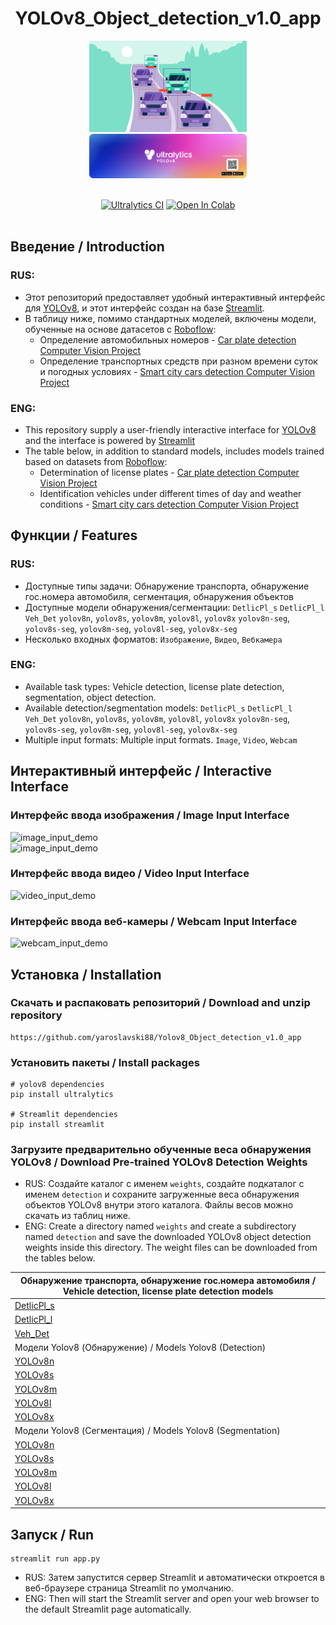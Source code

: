 
<div align="center">

# YOLOv8_Object_detection_v1.0_app

  <p>
    <a align="center" target="_blank">
      <img width="50%" src="pic_bed/Images_Object_detection_V1.png"></a><br>
     <a align="center" href="https://ultralytics.com/yolov8" target="_blank">
      <img width="50%" src="pic_bed/banner-yolov8.png"></a>
  </p>

<br>

<div>
   <a href="https://github.com/ultralytics/ultralytics/actions/workflows/ci.yaml"><img src="https://github.com/ultralytics/ultralytics/actions/workflows/ci.yaml/badge.svg" alt="Ultralytics CI"></a>
    <a href="https://colab.research.google.com/drive/1shMJ1F6XbzQOBSlxvoEbnkgoJPngVLvs?usp=sharing"><img src="https://colab.research.google.com/assets/colab-badge.svg" alt="Open In Colab"></a>
  </div>
  <br>
</div>

## Введение / Introduction
### RUS: 
- Этот репозиторий предоставляет удобный интерактивный интерфейс для [YOLOv8](https://github.com/ultralytics/ultralytics), и этот интерфейс создан на базе [Streamlit](https://github.com/streamlit/streamlit).<br>
- В таблицу ниже, помимо стандартных моделей, включены модели, обученные на основе датасетов с [Roboflow](https://universe.roboflow.com/):
  - Определение автомобильных номеров - [Car plate detection Computer Vision Project](https://universe.roboflow.com/plate-detection-8sa0a/car-plate-detection-vbivf) 
  - Определение транспортных средств при разном времени суток и погодных условиях - [Smart city cars detection Computer Vision Project](https://universe.roboflow.com/simone-bernabe/smart-city-cars-detection)
### ENG:
- This repository supply a user-friendly interactive interface for [YOLOv8](https://github.com/ultralytics/ultralytics) and the interface is powered by [Streamlit](https://github.com/streamlit/streamlit)
- The table below, in addition to standard models, includes models trained based on datasets from [Roboflow](https://universe.roboflow.com/):
  - Determination of license plates - [Car plate detection Computer Vision Project](https://universe.roboflow.com/plate-detection-8sa0a/car-plate-detection-vbivf)
  - Identification vehicles under different times of day and weather conditions - [Smart city cars detection Computer Vision Project](https://universe.roboflow.com/simone-bernabe/smart-city-cars-detection)

## Функции / Features
### RUS:
- Доступные типы задачи: Обнаружение транспорта, обнаружение гос.номера автомобиля, сегментация, обнаружения объектов
- Доступные модели обнаружения/сегментации: `DetlicPl_s` `DetlicPl_l` `Veh_Det` `yolov8n`, `yolov8s`, `yolov8m`, `yolov8l`, `yolov8x` `yolov8n-seg`, `yolov8s-seg`, `yolov8m-seg`, `yolov8l-seg`, `yolov8x-seg`
- Несколько входных форматов: `Изображение`, `Видео`, `Вебкамера`
### ENG:
- Available task types: Vehicle detection, license plate detection, segmentation, object detection.
- Available detection/segmentation models: `DetlicPl_s` `DetlicPl_l` `Veh_Det` `yolov8n`, `yolov8s`, `yolov8m`, `yolov8l`, `yolov8x` `yolov8n-seg`, `yolov8s-seg`, `yolov8m-seg`, `yolov8l-seg`, `yolov8x-seg`
- Multiple input formats: Multiple input formats. `Image`, `Video`, `Webcam`

## Интерактивный интерфейс / Interactive Interface
### Интерфейс ввода изображения / Image Input Interface
![image_input_demo](https://huggingface.co/yaroslavski88/Yolov8_Object_detection_v1.0/blob/main/imgs/image_input_demo.png)<br>
![image_input_demo](https://huggingface.co/yaroslavski88/Yolov8_Object_detection_v1.0/blob/main/imgs/image_input_demo_1.png)

### Интерфейс ввода видео / Video Input Interface
![video_input_demo](https://huggingface.co/yaroslavski88/Yolov8_Object_detection_v1.0/blob/main/imgs/video_input_demo.png)

### Интерфейс ввода веб-камеры / Webcam Input Interface
![webcam_input_demo](https://huggingface.co/yaroslavski88/Yolov8_Object_detection_v1.0/blob/main/imgs/webcam_input_demo.png)

## Установка / Installation
### Скачать и распаковать репозиторий / Download and unzip repository
```commandline
https://github.com/yaroslavski88/Yolov8_Object_detection_v1.0_app
```
### Установить пакеты / Install packages
```commandline
# yolov8 dependencies
pip install ultralytics

# Streamlit dependencies
pip install streamlit
```
### Загрузите предварительно обученные веса обнаружения YOLOv8 / Download Pre-trained YOLOv8 Detection Weights
- RUS: Создайте каталог с именем `weights`, создайте подкаталог с именем `detection` и сохраните загруженные веса обнаружения объектов YOLOv8 внутри этого каталога. Файлы весов можно скачать из таблиц ниже.<br>
- ENG: Create a directory named `weights` and create a subdirectory named `detection` and save the downloaded YOLOv8 object detection weights inside this directory. The weight files can be downloaded from the tables below.

| Обнаружение транспорта, обнаружение гос.номера автомобиля / Vehicle detection, license plate detection models|
| ------------------------------------------------------------------------------------------------------------ |
| [DetlicPl_s](https://drive.google.com/drive/folders/1rxSLLwHc9jeHqOM5EAUcq3JxwpczEm5Z?usp=sharing) |
| [DetlicPl_l](https://drive.google.com/drive/folders/1rxSLLwHc9jeHqOM5EAUcq3JxwpczEm5Z?usp=sharing) |
| [Veh_Det](https://drive.google.com/drive/folders/1rxSLLwHc9jeHqOM5EAUcq3JxwpczEm5Z?usp=sharing) |
| Модели Yolov8 (Обнаружение) / Models Yolov8 (Detection)                                  |
| [YOLOv8n](https://github.com/ultralytics/assets/releases/download/v0.0.0/yolov8n.pt) |
| [YOLOv8s](https://github.com/ultralytics/assets/releases/download/v0.0.0/yolov8s.pt) |
| [YOLOv8m](https://github.com/ultralytics/assets/releases/download/v0.0.0/yolov8m.pt) |
| [YOLOv8l](https://github.com/ultralytics/assets/releases/download/v0.0.0/yolov8l.pt) |
| [YOLOv8x](https://github.com/ultralytics/assets/releases/download/v0.0.0/yolov8x.pt) |
| Модели Yolov8 (Сегментация) / Models Yolov8 (Segmentation)                                  |
| [YOLOv8n](https://github.com/ultralytics/assets/releases/download/v0.0.0/yolov8n-seg.pt) |
| [YOLOv8s](https://github.com/ultralytics/assets/releases/download/v0.0.0/yolov8s-seg.pt) |
| [YOLOv8m](https://github.com/ultralytics/assets/releases/download/v0.0.0/yolov8m-seg.pt) |
| [YOLOv8l](https://github.com/ultralytics/assets/releases/download/v0.0.0/yolov8l-seg.pt) |
| [YOLOv8x](https://github.com/ultralytics/assets/releases/download/v0.0.0/yolov8x-seg.pt) |

## Запуск / Run
```commandline
streamlit run app.py
```
- RUS: Затем запустится сервер Streamlit и автоматически откроется в веб-браузере страница Streamlit по умолчанию.<br>
- ENG: Then will start the Streamlit server and open your web browser to the default Streamlit page automatically.

